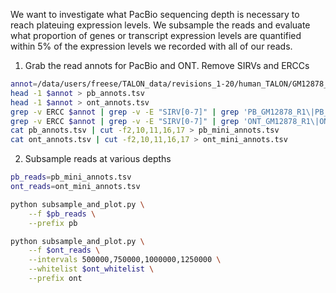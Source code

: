 We want to investigate what PacBio sequencing depth is necessary to reach plateuing expression levels. We subsample the reads and evaluate what proportion of genes or transcript expression levels are quantified within 5% of the expression levels we recorded with all of our reads.

1. Grab the read annots for PacBio and ONT. Remove SIRVs and ERCCs
```bash
annot=/data/users/freese/TALON_data/revisions_1-20/human_TALON/GM12878_talon_read_annot.tsv
head -1 $annot > pb_annots.tsv
head -1 $annot > ont_annots.tsv
grep -v ERCC $annot | grep -v -E "SIRV[0-7]" | grep 'PB_GM12878_R1\|PB_GM12878_R2' >> pb_annots.tsv
grep -v ERCC $annot | grep -v -E "SIRV[0-7]" | grep 'ONT_GM12878_R1\|ONT_GM12878_R2' >> ont_annots.tsv
cat pb_annots.tsv | cut -f2,10,11,16,17 > pb_mini_annots.tsv
cat ont_annots.tsv | cut -f2,10,11,16,17 > ont_mini_annots.tsv
```

2. Subsample reads at various depths
```bash 
pb_reads=pb_mini_annots.tsv
ont_reads=ont_mini_annots.tsv

python subsample_and_plot.py \
	--f $pb_reads \
	--prefix pb

python subsample_and_plot.py \
	--f $ont_reads \
	--intervals 500000,750000,1000000,1250000 \
	--whitelist $ont_whitelist \
	--prefix ont

```